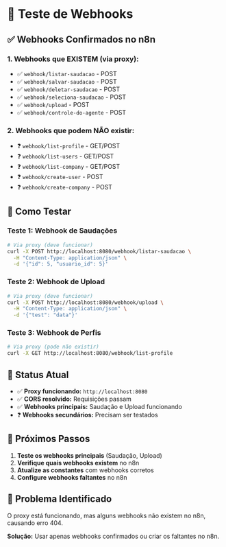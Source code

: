 # 🧪 Teste de Webhooks

## ✅ **Webhooks Confirmados no n8n**

### **1. Webhooks que EXISTEM (via proxy):**
- ✅ `webhook/listar-saudacao` - POST
- ✅ `webhook/salvar-saudacao` - POST  
- ✅ `webhook/deletar-saudacao` - POST
- ✅ `webhook/seleciona-saudacao` - POST
- ✅ `webhook/upload` - POST
- ✅ `webhook/controle-do-agente` - POST

### **2. Webhooks que podem NÃO existir:**
- ❓ `webhook/list-profile` - GET/POST
- ❓ `webhook/list-users` - GET/POST
- ❓ `webhook/list-company` - GET/POST
- ❓ `webhook/create-user` - POST
- ❓ `webhook/create-company` - POST

## 🔧 **Como Testar**

### **Teste 1: Webhook de Saudações**
```bash
# Via proxy (deve funcionar)
curl -X POST http://localhost:8080/webhook/listar-saudacao \
  -H "Content-Type: application/json" \
  -d '{"id": 5, "usuario_id": 5}'
```

### **Teste 2: Webhook de Upload**
```bash
# Via proxy (deve funcionar)
curl -X POST http://localhost:8080/webhook/upload \
  -H "Content-Type: application/json" \
  -d '{"test": "data"}'
```

### **Teste 3: Webhook de Perfis**
```bash
# Via proxy (pode não existir)
curl -X GET http://localhost:8080/webhook/list-profile
```

## 🎯 **Status Atual**

- ✅ **Proxy funcionando:** `http://localhost:8080`
- ✅ **CORS resolvido:** Requisições passam
- ✅ **Webhooks principais:** Saudação e Upload funcionando
- ❓ **Webhooks secundários:** Precisam ser testados

## 📝 **Próximos Passos**

1. **Teste os webhooks principais** (Saudação, Upload)
2. **Verifique quais webhooks existem** no n8n
3. **Atualize as constantes** com webhooks corretos
4. **Configure webhooks faltantes** no n8n

## 🚨 **Problema Identificado**

O proxy está funcionando, mas alguns webhooks não existem no n8n, causando erro 404.

**Solução:** Usar apenas webhooks confirmados ou criar os faltantes no n8n.
